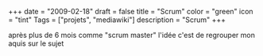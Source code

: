 +++
date = "2009-02-18"
draft = false
title = "Scrum"
color = "green"
icon = "tint"
Tags = ["projets", "mediawiki"]
description = "Scrum"
+++

après plus de 6 mois comme "scrum master" l'idée c'est de regrouper mon
aquis sur le sujet
